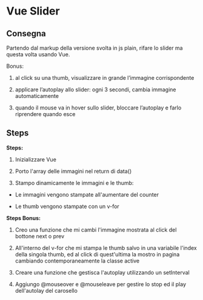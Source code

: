 # Vue Slider

## Consegna

Partendo dal markup della versione svolta in js plain, rifare lo slider ma questa volta usando Vue.

Bonus:

1. al click su una thumb, visualizzare in grande l’immagine corrispondente

2. applicare l’autoplay allo slider: ogni 3 secondi, cambia immagine automaticamente

3. quando il mouse va in hover sullo slider, bloccare l’autoplay e farlo riprendere quando esce

## Steps

**Steps:**

1. Inizializzare Vue

2. Porto l'array delle immagini nel return di data()

3. Stampo dinamicamente le immagini e le thumb:

  - Le immagini vengono stampate all'aumentare del counter

  - Le thumb vengono stampate con un v-for

**Steps Bonus:**

1. Creo una funzione che mi cambi l'immagine mostrata al click del bottone next o prev

2. All'interno del v-for che mi stampa le thumb salvo in una variabile l'index della singola thumb, ed al click di quest'ultima la mostro in pagina cambiando contemporaneamente la classe active

3. Creare una funzione che gestisca l'autoplay utilizzando un setInterval

4. Aggiungo @mouseover e @mouseleave per gestire lo stop ed il play dell'autolay del carosello